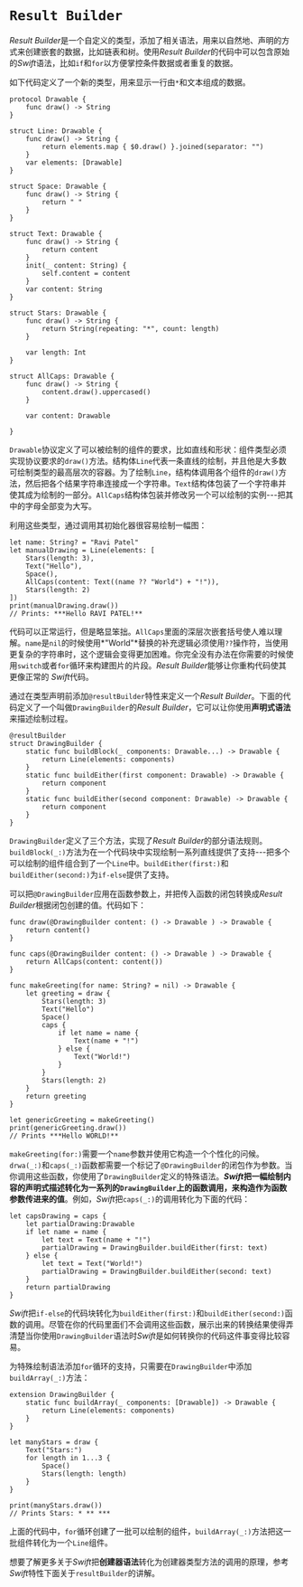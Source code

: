 # `Result Builder`

*Result Builder*是一个自定义的类型，添加了相关语法，用来以自然地、声明的方式来创建嵌套的数据，比如链表和树。使用*Result Builder*的代码中可以包含原始的*Swift*语法，比如`if`和`for`以方便掌控条件数据或者重复的数据。

如下代码定义了一个新的类型，用来显示一行由`*`和文本组成的数据。

```swift{.line-numbers}
protocol Drawable {
    func draw() -> String
}

struct Line: Drawable {
    func draw() -> String {
        return elements.map { $0.draw() }.joined(separator: "")
    }
    var elements: [Drawable]
}

struct Space: Drawable {
    func draw() -> String {
        return " "
    }
}

struct Text: Drawable {
    func draw() -> String {
        return content
    }
    init(_ content: String) {
        self.content = content
    }
    var content: String
}

struct Stars: Drawable {
    func draw() -> String {
        return String(repeating: "*", count: length)
    }
    
    var length: Int
}

struct AllCaps: Drawable {
    func draw() -> String {
        content.draw().uppercased()
    }
    
    var content: Drawable
    
}
```

`Drawable`协议定义了可以被绘制的组件的要求，比如直线和形状：组件类型必须实现协议要求的`draw()`方法。结构体`Line`代表一条直线的绘制，并且他是大多数可绘制类型的最高层次的容器。为了绘制`Line`，结构体调用各个组件的`draw()`方法，然后把各个结果字符串连接成一个字符串。`Text`结构体包装了一个字符串并使其成为绘制的一部分。`AllCaps`结构体包装并修改另一个可以绘制的实例---把其中的字母全部变为大写。

利用这些类型，通过调用其初始化器很容易绘制一幅图：

```swift{.line-numbers}
let name: String? = "Ravi Patel"
let manualDrawing = Line(elements: [
    Stars(length: 3),
    Text("Hello"),
    Space(),
    AllCaps(content: Text((name ?? "World") + "!")),
    Stars(length: 2)
])
print(manualDrawing.draw())
// Prints: ***Hello RAVI PATEL!**
```

代码可以正常运行，但是略显笨拙。`AllCaps`里面的深层次嵌套括号使人难以理解。`name`是`nil`的时候使用*"World"*替换的补充逻辑必须使用`??`操作符，当使用更复杂的字符串时，这个逻辑会变得更加困难。你完全没有办法在你需要的时候使用`switch`或者`for`循环来构建图片的片段。*Result Builder*能够让你重构代码使其更像正常的 *Swift*代码。

通过在类型声明前添加`@resultBuilder`特性来定义一个*Result Builder*。下面的代码定义了一个叫做`DrawingBuilder`的*Result Builder*，它可以让你使用**声明式语法**来描述绘制过程。

```swift{.line-numbers}
@resultBuilder
struct DrawingBuilder {
    static func buildBlock(_ components: Drawable...) -> Drawable {
        return Line(elements: components)
    }
    static func buildEither(first component: Drawable) -> Drawable {
        return component
    }
    static func buildEither(second component: Drawable) -> Drawable {
        return component
    }
}
```

`DrawingBuilder`定义了三个方法，实现了*Result Builder*的部分语法规则。`buildBlock(_:)`方法为在一个代码块中实现绘制一系列直线提供了支持---把多个可以绘制的组件组合到了一个`Line`中。`buildEither(first:)`和`buildEither(second:)`为`if-else`提供了支持。

可以把`@DrawingBuilder`应用在函数参数上，并把传入函数的闭包转换成*Result Builder*根据闭包创建的值。代码如下：

```swift{.line-numbers}
func draw(@DrawingBuilder content: () -> Drawable ) -> Drawable {
    return content()
}

func caps(@DrawingBuilder content: () -> Drawable ) -> Drawable {
    return AllCaps(content: content())
}

func makeGreeting(for name: String? = nil) -> Drawable {
    let greeting = draw {
        Stars(length: 3)
        Text("Hello")
        Space()
        caps {
            if let name = name {
                Text(name + "!")
            } else {
                Text("World!")
            }
        }
        Stars(length: 2)
    }
    return greeting
}

let genericGreeting = makeGreeting()
print(genericGreeting.draw()) 
// Prints ***Hello WORLD!**
```

`makeGreeting(for:)`需要一个`name`参数并使用它构造一个个性化的问候。`drwa(_:)`和`caps(_:)`函数都需要一个标记了`@DrawingBuilder`的闭包作为参数。当你调用这些函数，你使用了`DrawingBuilder`定义的特殊语法。***Swift*把一幅绘制内容的声明式描述转化为一系列的`DrawingBuilder`上的函数调用，来构造作为函数参数传进来的值**。例如，*Swift*把`caps(_:)`的调用转化为下面的代码：

```swift{.line-numbers}
let capsDrawing = caps {
    let partialDrawing:Drawable
    if let name = name {
        let text = Text(name + "!")
        partialDrawing = DrawingBuilder.buildEither(first: text)
    } else {
        let text = Text("World!")
        partialDrawing = DrawingBuilder.buildEither(second: text)
    }
    return partialDrawing
}
```

*Swift*把`if-else`的代码块转化为`buildEither(first:)`和`buildEither(second:)`函数的调用。尽管在你的代码里面们不会调用这些函数，展示出来的转换结果使得弄清楚当你使用`DrawingBuilder`语法时*Swift*是如何转换你的代码这件事变得比较容易。

为特殊绘制语法添加`for`循环的支持，只需要在`DrawingBuilder`中添加`buildArray(_:)`方法：

```swift{.line-numbers}
extension DrawingBuilder {
    static func buildArray(_ components: [Drawable]) -> Drawable {
        return Line(elements: components)
    }
}

let manyStars = draw {
    Text("Stars:")
    for length in 1...3 {
        Space()
        Stars(length: length)
    }
}

print(manyStars.draw())
// Prints Stars: * ** ***
```

上面的代码中，`for`循环创建了一批可以绘制的组件，`buildArray(_:)`方法把这一批组件转化为一个`Line`组件。

想要了解更多关于*Swift*把**创建器语法**转化为创建器类型方法的调用的原理，参考*Swift*特性下面关于`resultBuilder`的讲解。

